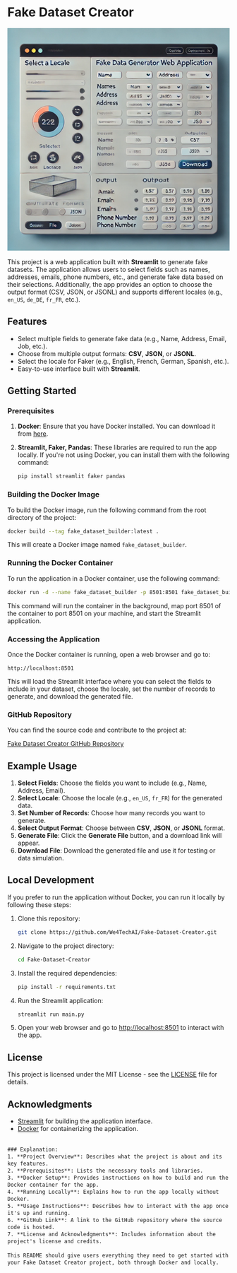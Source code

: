 # Fake Dataset Creator

![Fake Dataset Creator](banner.png)


This project is a web application built with **Streamlit** to generate fake datasets. The application allows users to select fields such as names, addresses, emails, phone numbers, etc., and generate fake data based on their selections. Additionally, the app provides an option to choose the output format (CSV, JSON, or JSONL) and supports different locales (e.g., `en_US`, `de_DE`, `fr_FR`, etc.).

## Features

- Select multiple fields to generate fake data (e.g., Name, Address, Email, Job, etc.).
- Choose from multiple output formats: **CSV**, **JSON**, or **JSONL**.
- Select the locale for Faker (e.g., English, French, German, Spanish, etc.).
- Easy-to-use interface built with **Streamlit**.

## Getting Started

### Prerequisites

1. **Docker**: Ensure that you have Docker installed. You can download it from [here](https://www.docker.com/get-started).

2. **Streamlit, Faker, Pandas**: These libraries are required to run the app locally. If you're not using Docker, you can install them with the following command:
   
   ```bash
   pip install streamlit faker pandas
   ```

### Building the Docker Image

To build the Docker image, run the following command from the root directory of the project:

```bash
docker build --tag fake_dataset_builder:latest .
```

This will create a Docker image named `fake_dataset_builder`.

### Running the Docker Container

To run the application in a Docker container, use the following command:

```bash
docker run -d --name fake_dataset_builder -p 8501:8501 fake_dataset_builder:latest
```

This command will run the container in the background, map port 8501 of the container to port 8501 on your machine, and start the Streamlit application.

### Accessing the Application

Once the Docker container is running, open a web browser and go to:

```
http://localhost:8501
```

This will load the Streamlit interface where you can select the fields to include in your dataset, choose the locale, set the number of records to generate, and download the generated file.

### GitHub Repository

You can find the source code and contribute to the project at:

[Fake Dataset Creator GitHub Repository](https://github.com/We4TechAI/Fake-Dataset-Creator.git)

## Example Usage

1. **Select Fields**: Choose the fields you want to include (e.g., Name, Address, Email).
2. **Select Locale**: Choose the locale (e.g., `en_US`, `fr_FR`) for the generated data.
3. **Set Number of Records**: Choose how many records you want to generate.
4. **Select Output Format**: Choose between **CSV**, **JSON**, or **JSONL** format.
5. **Generate File**: Click the **Generate File** button, and a download link will appear.
6. **Download File**: Download the generated file and use it for testing or data simulation.

## Local Development

If you prefer to run the application without Docker, you can run it locally by following these steps:

1. Clone this repository:

   ```bash
   git clone https://github.com/We4TechAI/Fake-Dataset-Creator.git
   ```

2. Navigate to the project directory:

   ```bash
   cd Fake-Dataset-Creator
   ```

3. Install the required dependencies:

   ```bash
   pip install -r requirements.txt
   ```

4. Run the Streamlit application:

   ```bash
   streamlit run main.py
   ```

5. Open your web browser and go to [http://localhost:8501](http://localhost:8501) to interact with the app.

## License

This project is licensed under the MIT License - see the [LICENSE](LICENSE) file for details.

## Acknowledgments

- [Streamlit](https://streamlit.io) for building the application interface.
- [Docker](https://www.docker.com) for containerizing the application.
```

### Explanation:
1. **Project Overview**: Describes what the project is about and its key features.
2. **Prerequisites**: Lists the necessary tools and libraries.
3. **Docker Setup**: Provides instructions on how to build and run the Docker container for the app.
4. **Running Locally**: Explains how to run the app locally without Docker.
5. **Usage Instructions**: Describes how to interact with the app once it's up and running.
6. **GitHub Link**: A link to the GitHub repository where the source code is hosted.
7. **License and Acknowledgments**: Includes information about the project's license and credits.

This README should give users everything they need to get started with your Fake Dataset Creator project, both through Docker and locally.
